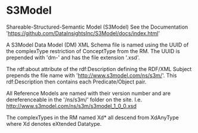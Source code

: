 # S3Model
Shareable-Structured-Semantic Model (S3Model)
See the Documentation 'https://github.com/DataInsightsInc/S3Model/docs/index.html'


A S3Model Data Model (DM) XML Schema file is named using the UUID of the complexType restriction of ConceptType from the RM. The UUID is prepended with 'dm-' and has the file extension '.xsd'.


The rdf:about attribute of the rdf:Description defining the RDF/XML Subject prepends the file name with 'http://www.s3model.com/ns/s3m/'.  This rdf:Description then contains each Predicate/Object pair.


All Reference Models are named with their version number and are dereferenceable in the '/ns/s3m/' folder on the site. I.e. http://www.s3model.com/ns/s3m/s3model_1_0_0.xsd

The complexTypes in the RM named Xd* all descend from XdAnyType where Xd denotes eXtended Datatype. 
